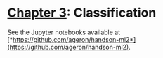 [Chapter 3](https://learning.oreilly.com/library/view/hands-on-machine-learning/9781492032632/ch03.html#classification_chapter): Classification
===============================================================================================================================================

See the Jupyter notebooks available at
[*https://github.com/ageron/handson-ml2*](https://github.com/ageron/handson-ml2).
